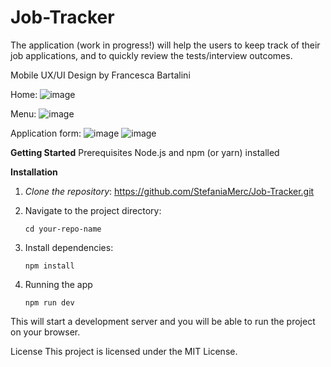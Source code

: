 # Job-Tracker
The application (work in progress!) will help the users to keep track of their job applications, and to quickly review the tests/interview outcomes.

Mobile UX/UI Design by Francesca Bartalini

Home: ![image](https://github.com/user-attachments/assets/612f97aa-25fa-4448-8a87-2cdac94dbc78)

Menu: ![image](https://github.com/user-attachments/assets/de263e35-8b69-4e5d-b2c3-adf58e5b48df)

Application form: ![image](https://github.com/user-attachments/assets/ad5956e9-0f99-4eeb-bce7-b9042e57a1f5)
![image](https://github.com/user-attachments/assets/3fc5bb52-ad4d-4adf-b8ab-6ecdc5382aa1)

**Getting Started**
Prerequisites
Node.js and npm (or yarn) installed

**Installation**

1. *Clone the repository*: https://github.com/StefaniaMerc/Job-Tracker.git

2. Navigate to the project directory:
   
   ```cd your-repo-name```

3. Install dependencies:
   
   ```npm install```
   
4. Running the app
   
   ```npm run dev```

This will start a development server and you will be able to run the project on your browser.

License
This project is licensed under the MIT License.
